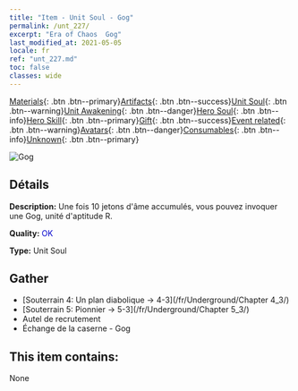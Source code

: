 ```yaml
---
title: "Item - Unit Soul - Gog"
permalink: /unt_227/
excerpt: "Era of Chaos  Gog"
last_modified_at: 2021-05-05
locale: fr
ref: "unt_227.md"
toc: false
classes: wide
---
```

 [Materials](/ItemsFR/){: .btn .btn--primary}[Artifacts](/ItemsFR/Artifacts/){: .btn .btn--success}[Unit Soul](/ItemsFR/UnitSoul/){: .btn .btn--warning}[Unit Awakening](/ItemsFR/UnitAwakening/){: .btn .btn--danger}[Hero Soul](/ItemsFR/HeroSoul/){: .btn .btn--info}[Hero Skill](/ItemsFR/HeroSkill/){: .btn .btn--primary}[Gift](/ItemsFR/Gift/){: .btn .btn--success}[Event related](/ItemsFR/Events/){: .btn .btn--warning}[Avatars](/ItemsFR/Avatars/){: .btn .btn--danger}[Consumables](/ItemsFR/Consumables/){: .btn .btn--info}[Unknown](/ItemsFR/Unknown/){: .btn .btn--primary}

 ![Gog](/images/u/ti_touhuoguai.jpg)

## Détails
 **Description:** Une fois 10 jetons d'âme accumulés, vous pouvez invoquer une Gog, unité d'aptitude R.

 **Quality:** <span style="color: #0000CD">OK</span>

 **Type:** Unit Soul

## Gather

*    [Souterrain 4: Un plan diabolique -> 4-3](/fr/Underground/Chapter 4_3/) 
*    [Souterrain 5: Pionnier -> 5-3](/fr/Underground/Chapter 5_3/) 
*    Autel de recrutement 
*    Échange de la caserne - Gog 

## This item contains:

  None


